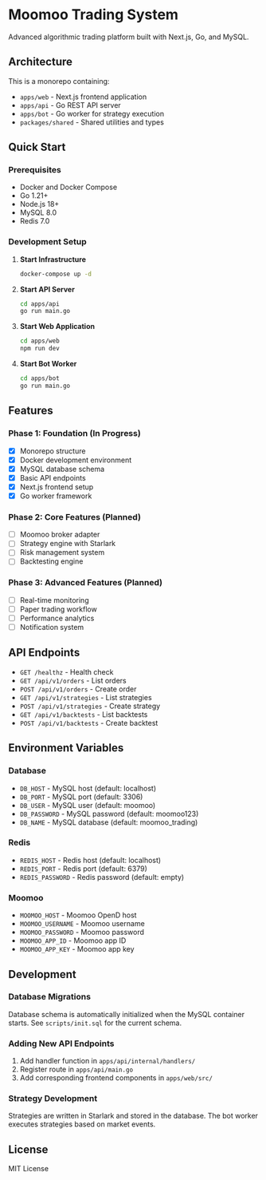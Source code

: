 # Moomoo Trading System

Advanced algorithmic trading platform built with Next.js, Go, and MySQL.

## Architecture

This is a monorepo containing:

- `apps/web` - Next.js frontend application
- `apps/api` - Go REST API server
- `apps/bot` - Go worker for strategy execution
- `packages/shared` - Shared utilities and types

## Quick Start

### Prerequisites

- Docker and Docker Compose
- Go 1.21+
- Node.js 18+
- MySQL 8.0
- Redis 7.0

### Development Setup

1. **Start Infrastructure**
   ```bash
   docker-compose up -d
   ```

2. **Start API Server**
   ```bash
   cd apps/api
   go run main.go
   ```

3. **Start Web Application**
   ```bash
   cd apps/web
   npm run dev
   ```

4. **Start Bot Worker**
   ```bash
   cd apps/bot
   go run main.go
   ```

## Features

### Phase 1: Foundation (In Progress)
- [x] Monorepo structure
- [x] Docker development environment
- [x] MySQL database schema
- [x] Basic API endpoints
- [x] Next.js frontend setup
- [x] Go worker framework

### Phase 2: Core Features (Planned)
- [ ] Moomoo broker adapter
- [ ] Strategy engine with Starlark
- [ ] Risk management system
- [ ] Backtesting engine

### Phase 3: Advanced Features (Planned)
- [ ] Real-time monitoring
- [ ] Paper trading workflow
- [ ] Performance analytics
- [ ] Notification system

## API Endpoints

- `GET /healthz` - Health check
- `GET /api/v1/orders` - List orders
- `POST /api/v1/orders` - Create order
- `GET /api/v1/strategies` - List strategies
- `POST /api/v1/strategies` - Create strategy
- `GET /api/v1/backtests` - List backtests
- `POST /api/v1/backtests` - Create backtest

## Environment Variables

### Database
- `DB_HOST` - MySQL host (default: localhost)
- `DB_PORT` - MySQL port (default: 3306)
- `DB_USER` - MySQL user (default: moomoo)
- `DB_PASSWORD` - MySQL password (default: moomoo123)
- `DB_NAME` - MySQL database (default: moomoo_trading)

### Redis
- `REDIS_HOST` - Redis host (default: localhost)
- `REDIS_PORT` - Redis port (default: 6379)
- `REDIS_PASSWORD` - Redis password (default: empty)

### Moomoo
- `MOOMOO_HOST` - Moomoo OpenD host
- `MOOMOO_USERNAME` - Moomoo username
- `MOOMOO_PASSWORD` - Moomoo password
- `MOOMOO_APP_ID` - Moomoo app ID
- `MOOMOO_APP_KEY` - Moomoo app key

## Development

### Database Migrations

Database schema is automatically initialized when the MySQL container starts. See `scripts/init.sql` for the current schema.

### Adding New API Endpoints

1. Add handler function in `apps/api/internal/handlers/`
2. Register route in `apps/api/main.go`
3. Add corresponding frontend components in `apps/web/src/`

### Strategy Development

Strategies are written in Starlark and stored in the database. The bot worker executes strategies based on market events.

## License

MIT License
